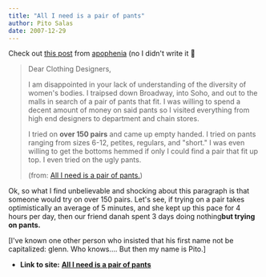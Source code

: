 ```yaml
---
title: "All I need is a pair of pants"
author: Pito Salas
date: 2007-12-29
---
```


Check out [this
post](<http://feeds.feedburner.com/~r/zephoria/thoughts/~3/207694274/all_i_need_is_a.html>)
from [apophenia](<http://www.zephoria.org/thoughts/>) (no I didn't write it 🙂

> Dear Clothing Designers,
>
> I am disappointed in your lack of understanding of the diversity of women's
> bodies. I traipsed down Broadway, into Soho, and out to the malls in search
> of a pair of pants that fit. I was willing to spend a decent amount of money
> on said pants so I visited everything from high end designers to department
> and chain stores.
>
> I tried on **over 150 pairs** and came up empty handed. I tried on pants
> ranging from sizes 6-12, petites, regulars, and "short." I was even willing
> to get the bottoms hemmed if only I could find a pair that fit up top. I
> even tried on the ugly pants.
>
> (from: [All I need is a pair of
> pants.](<http://feeds.feedburner.com/~r/zephoria/thoughts/~3/207694274/all_i_need_is_a.html>))

Ok, so what I find unbelievable and shocking about this paragraph is that
someone would try on over 150 pairs. Let's see, if trying on a pair takes
optimistically an average of 5 minutes, and she kept up this pace for 4 hours
per day, then our friend danah spent 3 days doing nothing**but trying on
pants.**

[I've known one other person who insisted that his first name not be
capitalized: glenn. Who knows…. But then my name is Pito.]


* **Link to site:** **[All I need is a pair of pants](None)**
